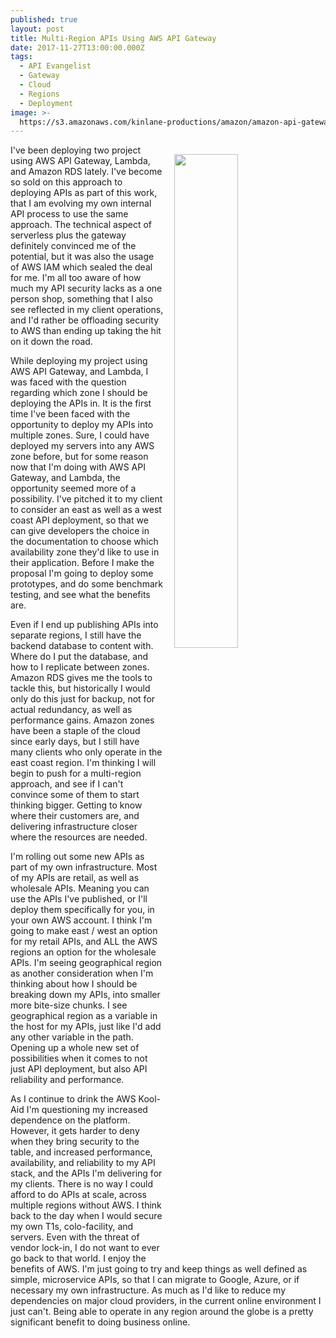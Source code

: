 ```yaml
---
published: true
layout: post
title: Multi-Region APIs Using AWS API Gateway
date: 2017-11-27T13:00:00.000Z
tags:
  - API Evangelist
  - Gateway
  - Cloud
  - Regions
  - Deployment
image: >-
  https://s3.amazonaws.com/kinlane-productions/amazon/amazon-api-gateway-regions.png
---
```

<p><img src="https://s3.amazonaws.com/kinlane-productions/amazon/amazon-api-gateway-regions.png" align="right" width="45%" style="padding: 15px;" /></p>I've been deploying two project using AWS API Gateway, Lambda, and Amazon RDS lately. I've become so sold on this approach to deploying APIs as part of this work, that I am evolving my own internal API process to use the same approach. The technical aspect of serverless plus the gateway definitely convinced me of the potential, but it was also the usage of AWS IAM which sealed the deal for me. I'm all too aware of how much my API security lacks as a one person shop, something that I also see reflected in my client operations, and I'd rather be offloading security to AWS than ending up taking the hit on it down the road.

While deploying my project using AWS API Gateway, and Lambda, I was faced with the question regarding which zone I should be deploying the APIs in. It is the first time I've been faced with the opportunity to deploy my APIs into multiple zones. Sure, I could have deployed my servers into any AWS zone before, but for some reason now that I'm doing with AWS API Gateway, and Lambda, the opportunity seemed more of a possibility. I've pitched it to my client to consider an east as well as a west coast API deployment, so that we can give developers the choice in the documentation to choose which availability zone they'd like to use in their application. Before I make the proposal I'm going to deploy some prototypes, and do some benchmark testing, and see what the benefits are.

Even if I end up publishing APIs into separate regions, I still have the backend database to content with. Where do I put the database, and how to I replicate between zones. Amazon RDS gives me the tools to tackle this, but historically I would only do this just for backup, not for actual redundancy, as well as performance gains. Amazon zones have been a staple of the cloud since early days, but I still have many clients who only operate in the east coast region. I'm thinking I will begin to push for a multi-region approach, and see if I can't convince some of them to start thinking bigger. Getting to know where their customers are, and delivering infrastructure closer where the resources are needed.

I'm rolling out some new APIs as part of my own infrastructure. Most of my APIs are retail, as well as wholesale APIs. Meaning you can use the APIs I've published, or I'll deploy them specifically for you, in your own AWS account. I think I'm going to make east / west an option for my retail APIs, and ALL the AWS regions an option for the wholesale APIs. I'm seeing geographical region as another consideration when I'm thinking about how I should be breaking down my APIs, into smaller more bite-size chunks. I see geographical region as a variable in the host for my APIs, just like I'd add any other variable in the path. Opening up a whole new set of possibilities when it comes to not just API deployment, but also API reliability and performance.

As I continue to drink the AWS Kool-Aid I'm questioning my increased dependence on the platform. However, it gets harder to deny when they bring security to the table, and increased performance, availability, and reliability to my API stack, and the APIs I'm delivering for my clients. There is no way I could afford to do APIs at scale, across multiple regions without AWS. I think back to the day when I would secure my own T1s, colo-facility, and servers. Even with the threat of vendor lock-in, I do not want to ever go back to that world. I enjoy the benefits of AWS. I'm just going to try and keep things as well defined as simple, microservice APIs, so that I can migrate to Google, Azure, or if necessary my own infrastructure. As much as I'd like to reduce my dependencies on major cloud providers, in the current online environment I just can't. Being able to operate in any region around the globe is a pretty significant benefit to doing business online.
